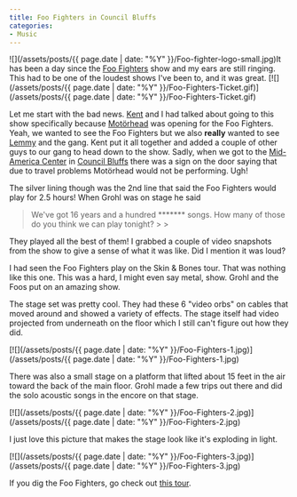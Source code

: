 ```yaml
---
title: Foo Fighters in Council Bluffs
categories:
- Music
---
```


![](/assets/posts/{{ page.date | date: "%Y" }}/Foo-fighter-logo-small.jpg)It has been a day since the [Foo Fighters](http://www.foofighters.com/) show and my ears are still ringing. This had to be one of the loudest shows I've been to, and it was great.
[![](/assets/posts/{{ page.date | date: "%Y" }}/Foo-Fighters-Ticket.gif)](/assets/posts/{{ page.date | date: "%Y" }}/Foo-Fighters-Ticket.gif)

Let me start with the bad news. [Kent](http://www.thetangens.net/) and I had talked about going to this show specifically because [Motörhead](http://www.imotorhead.com/) was opening for the Foo Fighters. Yeah, we wanted to see the Foo Fighters but we also **really** wanted to see [Lemmy](http://en.wikipedia.org/wiki/Lemmy) and the gang. Kent put it all together and added a couple of other guys to our gang to head down to the show. Sadly, when we got to the [Mid-America Center](http://www.midamericacenter.com/) in [Council Bluffs](http://www.councilbluffsiowa.com/) there was a sign on the door saying that due to travel problems Motörhead would not be performing. Ugh!

The silver lining though was the 2nd line that said the Foo Fighters would play for 2.5 hours! When Grohl was on stage he said

<blockquote>We've got 16 years and a hundred ******* songs. How many of those do you think we can play tonight?
> 
> </blockquote>

They played all the best of them! I grabbed a couple of video snapshots from the show to give a sense of what it was like. Did I mention it was loud?


  


I had seen the Foo Fighters play on the Skin & Bones tour. That was nothing like this one. This was a hard, I might even say metal, show. Grohl and the Foos put on an amazing show.

The stage set was pretty cool. They had these 6 "video orbs" on cables that moved around and showed a variety of effects. The stage itself had video projected from underneath on the floor which I still can't figure out how they did.

[![](/assets/posts/{{ page.date | date: "%Y" }}/Foo-Fighters-1.jpg)](/assets/posts/{{ page.date | date: "%Y" }}/Foo-Fighters-1.jpg)

There was also a small stage on a platform that lifted about 15 feet in the air toward the back of the main floor. Grohl made a few trips out there and did the solo acoustic songs in the encore on that stage.

[![](/assets/posts/{{ page.date | date: "%Y" }}/Foo-Fighters-2.jpg)](/assets/posts/{{ page.date | date: "%Y" }}/Foo-Fighters-2.jpg)

I just love this picture that makes the stage look like it's exploding in light.

[![](/assets/posts/{{ page.date | date: "%Y" }}/Foo-Fighters-3.jpg)](/assets/posts/{{ page.date | date: "%Y" }}/Foo-Fighters-3.jpg)

If you dig the Foo Fighters, go check out [this tour](http://www.foofighters.com/us/tour).
